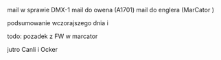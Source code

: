 mail w sprawie DMX-1
mail do owena (A1701)
mail do englera (MarCator )

podsumowanie wczorajszego dnia i 



todo:
pozadek z FW w marcator

jutro Canli i Ocker